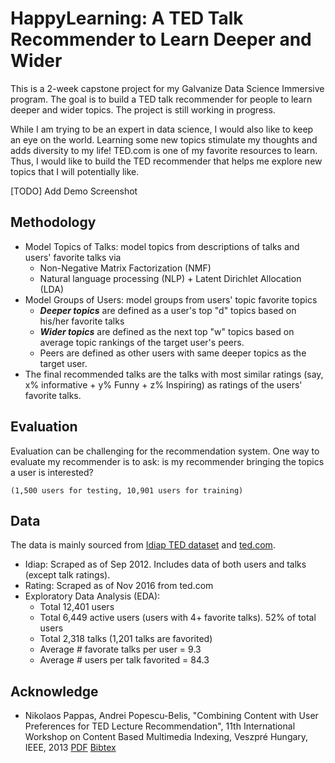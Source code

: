 # HappyLearning: A TED Talk Recommender to Learn Deeper and Wider

This is a 2-week capstone project for my Galvanize Data Science Immersive program. 
The goal is to build a TED talk recommender for people to learn deeper and
wider topics. The project is still working in progress.

While I am trying to be an expert in data science, I would also like to keep an
eye on the world. Learning some new topics stimulate my thoughts and adds
diversity to my life! TED.com is one of my favorite resources to learn. Thus, I
would like to build the TED recommender that helps me explore new topics that I
will potentially like.

[TODO] Add Demo Screenshot

## Methodology
- Model Topics of Talks: model topics from descriptions of talks and users' favorite talks via
    - Non-Negative Matrix Factorization (NMF)
    - Natural language processing (NLP) + Latent Dirichlet Allocation (LDA)
- Model Groups of Users: model groups from users' topic favorite topics
    - ***Deeper topics*** are defined as a user's top "d" topics based on his/her
      favorite talks
    - ***Wider topics*** are defined as the next top "w" topics based on average topic
      rankings of the target user's peers. 
    - Peers are defined as other users with same deeper topics as the target user.
- The final recommended talks are the talks with most similar ratings (say, x% informative + 
  y% Funny + z% Inspiring) as ratings of the users' favorite talks.

## Evaluation
Evaluation can be challenging for the recommendation system. One way to
evaluate my recommender is to ask: is my recommender bringing the topics a user
is interested?


    (1,500 users for testing, 10,901 users for training)


## Data
The data is mainly sourced from [Idiap TED dataset](https://www.idiap.ch/dataset/ted) 
and [ted.com](https://ted.com). 
- Idiap: Scraped as of Sep 2012. Includes data of both users and talks (except talk ratings).
- Rating: Scraped as of Nov 2016 from ted.com
- Exploratory Data Analysis (EDA):
    - Total 12,401 users
    - Total 6,449 active users (users with 4+ favorite talks). 52% of total users
    - Total 2,318 talks (1,201 talks are favorited)
    - Average # favorate talks per user = 9.3
    - Average # users per talk favorited = 84.3

## Acknowledge
- Nikolaos Pappas, Andrei Popescu-Belis, "Combining Content with User
  Preferences for TED Lecture Recommendation", 11th International Workshop on
  Content Based Multimedia Indexing, Veszpré Hungary, IEEE, 2013 
  [PDF](http://publications.idiap.ch/downloads/papers/2013/Pappas_CBMI_2013.pdf)
  [Bibtex](http://publications.idiap.ch/index.php/export/publication/2564/bibtex)
